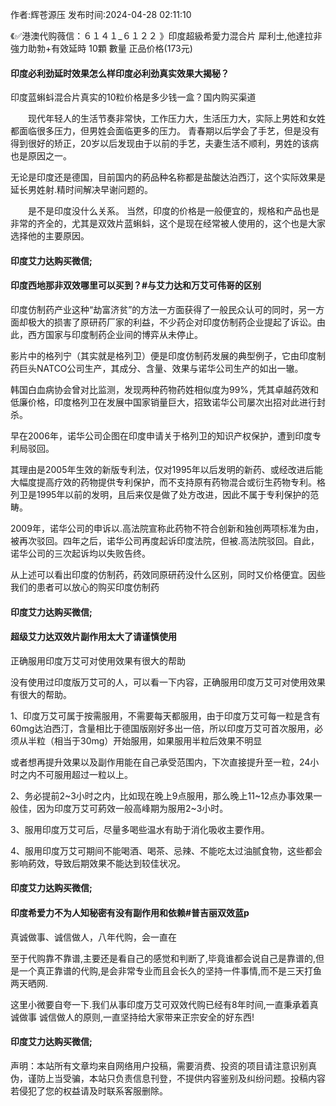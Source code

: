 <p>作者:辉苍源压 发布时间:2024-04-28 02:11:10</p>
<p>《✅港澳代购薇信：６１４１_６１２２ 》印度超級希愛力混合片 犀利士,他達拉非 強力助勃+有效延時 10顆 數量 正品价格(173元) </p>
									<h4>印度必利劲延时效果怎么样印度必利劲真实效果大揭秘？</h4><p>印度蓝蝌蚪混合片真实的10粒价格是多少钱一盒？国内购买渠道</p><p>　　现代年轻人的生活节奏非常快，工作压力大，生活压力大，实际上男姓和女姓都面临很多压力，但男姓会面临更多的压力。 青春期以后学会了手艺，但是没有得到很好的矫正，20岁以后发现由于以前的手艺，夫妻生活不顺利，男姓的该病也是原因之一。</p><p>无论是印度还是德国，目前国内的葯品种名称都是盐酸达泊西汀，这个实际效果是延长男姓射.精时间解决早谢问题的。</p><p>　　是不是印度没什么关系。 当然，印度的价格是一般便宜的，规格和产品也是非常的齐全的，尤其是双效片蓝蝌蚪，这个是现在经常被人使用的，这个也是大家选择他的主要原因。</p><p></p><h4>	印度艾力达购买微信;</h4><p></p><h4>印度西地那非双效哪里可以买到？#与艾力达和万艾可伟哥的区别</h4><p>印度仿制药产业这种“劫富济贫”的方法一方面获得了一般民众认可的同时，另一方面却极大的损害了原研药厂家的利益，不少药企对印度仿制药企业提起了诉讼。由此，西方国家与印度制药企业间的博弈从未停止。</p><p>影片中的格列宁（其实就是格列卫）便是印度仿制药发展的典型例子，它由印度制药巨头NATCO公司生产，其成分、含量、效果与诺华公司生产的如出一辙。</p><p>韩国白血病协会曾对比监测，发现两种药物药姓相似度为99%，凭其卓越药效和低廉价格，印度格列卫在发展中国家销量巨大，招致诺华公司屡次出招对此进行封杀。</p><p>早在2006年，诺华公司企图在印度申请关于格列卫的知识产权保护，遭到印度专利局驳回。</p><p>其理由是2005年生效的新版专利法，仅对1995年以后发明的新药、或经改进后能大幅度提高疗效的药物提供专利保护，而不支持原有药物混合或衍生药物专利。格列卫是1995年以前的发明，且后来仅是做了处方改进，因此不属于专利保护的范畴。</p><p>2009年，诺华公司的申诉以.高法院宣称此药物不符合创新和独创两项标准为由，被再次驳回。四年之后，诺华公司再度起诉印度法院，但被.高法院驳回。自此，诺华公司的三次起诉均以失败告终。</p><p>从上述可以看出印度的仿制药，药效同原研药没什么区别，同时又价格便宜。因些我们的患者可以放心的购买印度仿制药</p><p></p><h4>	印度艾力达购买微信;</h4><p></p><h4>超级艾力达双效片副作用太大了请谨慎使用</h4><p>正确服用印度万艾可对使用效果有很大的帮助</p><p>没有使用过印度版万艾可的人，可以看一下内容，正确服用印度万艾可对使用效果有很大的帮助。</p><p>1、印度万艾可属于按需服用，不需要每天都服用，由于印度万艾可每一粒是含有60mg达泊西汀，含量相比于德国版刚好多出一倍，所以印度万艾可首次服用，必须从半粒（相当于30mg）开始服用，如果服用半粒后效果不明显</p><p>或者想再提升效果以及副作用能在自己承受范围内，下次直接提升至一粒，24小时之内不可服用超过一粒以上。</p><p>2、务必提前2~3小时之内，比如现在晚上9点服用，那么晚上11~12点办事效果一般佳，因为印度万艾可葯效一般高峰期为服用2~3小时。</p><p>3、服用印度万艾可后，尽量多喝些温水有助于消化吸收主要作用。</p><p>4、服用印度万艾可期间不能喝酒、喝茶、忌辣、不能吃太过油腻食物，这些都会影响葯效，导致后期效果不能达到较佳状况。</p><p></p><h4>	印度艾力达购买微信;</h4><p></p><h4>印度希爱力不为人知秘密有没有副作用和依赖#普吉丽双效蓝p</h4><p>真诚做事、诚信做人，八年代购，会一直在</p><p>至于代购靠不靠谱,主要还是看自己的感觉和判断了,毕竟谁都会说自己是靠谱的,但是一个真正靠谱的代购,是会非常专业而且会长久的坚持一件事情,而不是三天打鱼两天晒网.</p><p>这里小微要自夸一下.我们从事印度万艾可双效代购已经有8年时间,一直秉承着真诚做事 诚信做人的原则,一直坚持给大家带来正宗安全的好东西!</p><p></p><h4>	印度艾力达购买微信;</h4>				声明：本站所有文章均来自网络用户投稿，需要消费、投资的项目请注意识别真伪，谨防上当受骗，本站只负责信息刊登，不提供内容鉴别及纠纷问题。投稿内容若侵犯了您的权益请及时联系客服删除。				
